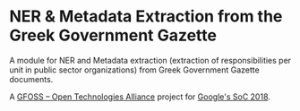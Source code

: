 # NER & Metadata Extraction from the Greek Government Gazette 
A module for NER and Metadata extraction (extraction of responsibilities per unit 
in public sector organizations) from Greek Government Gazette documents.

A [GFOSS – Open Technologies Alliance](https://gfoss.eu/) project for [Google's SoC 2018](https://summerofcode.withgoogle.com/).

